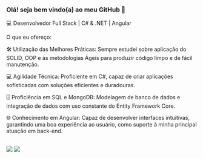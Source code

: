 ### Olá! seja bem vindo(a) ao meu GitHub 👋

💻 Desenvolvedor Full Stack | C# & .NET | Angular

O que eu ofereço:

🛠️ Utilização das Melhores Práticas: Sempre estudei sobre aplicação do SOLID, OOP e às metodologias Ágeis para produzir código limpo e de fácil manutenção.

💻 Agilidade Técnica: Proficiente em C#, capaz de criar aplicações sofisticadas com soluções eficientes e duradouras.

🗄️ Proficiência em SQL e MongoDB: Modelagem de banco de dados e integração de dados com uso constante do Entity Framework Core.

🌐 Conhecimento em Angular: Capaz de desenvolver interfaces intuitivas, garantindo uma boa experiência ao usuário, como suporte à minha principal atuação em back-end.

<br/>
  
<div> 
  <a href="https://www.instagram.com/pedroph.ferreira/" target="_blank"><img src="https://img.shields.io/badge/-Instagram-%23E4405F?style=for-the-badge&logo=instagram&logoColor=white" target="_blank"></a>
  <a href="https://www.linkedin.com/in/pedro-ferreira-11b85117b/" target="_blank"><img src="https://img.shields.io/badge/-LinkedIn-%230077B5?style=for-the-badge&logo=linkedin&logoColor=white" target="_blank"></a> 
</div>
